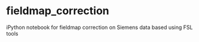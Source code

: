# fieldmap_correction
iPython notebook for fieldmap correction on Siemens data based using FSL tools
